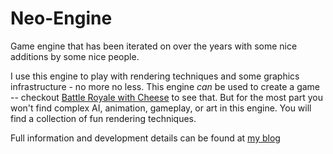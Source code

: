 # Neo-Engine

Game engine that has been iterated on over the years with some nice additions by some nice people. 

I use this engine to play with rendering techniques and some graphics infrastructure - no more no less. This engine _can_ be used to create a game -- checkout [Battle Royale with Cheese](https://github.com/jaafersheriff/BattleRoyale) to see that. But for the most part you won't find complex AI, animation, gameplay, or art in this engine. You will find a collection of fun rendering techniques. 

Full information and development details can be found at [my blog](https://jaafersheriff.blogspot.com/search/label/neo%20engine)
